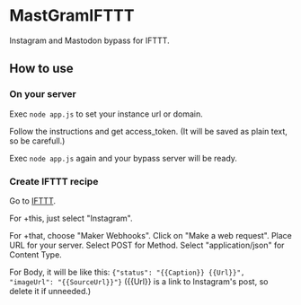 # MastGramIFTTT

Instagram and Mastodon bypass for IFTTT.

## How to use
### On your server
Exec `node app.js` to set your instance url or domain.

Follow the instructions and get access_token.
(It will be saved as plain text, so be carefull.)

Exec `node app.js` again and your bypass server will be ready.

### Create IFTTT recipe
Go to [IFTTT](https://ifttt.com/create/).

For +this, just select "Instagram".

For +that, choose "Maker Webhooks".
Click on "Make a web request".
Place URL for your server.
Select POST for Method.
Select "application/json" for Content Type.

For Body, it will be like this:
`
{"status": "{{Caption}} {{Url}}", "imageUrl": "{{SourceUrl}}"}
`
({{Url}} is a link to Instagram's post, so delete it if unneeded.)
